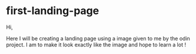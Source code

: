 # first-landing-page

Hi, 

Here I will be creating a landing page using a image given to me by the odin project. I am to make it look exactly like the image and hope to learn a lot ! 